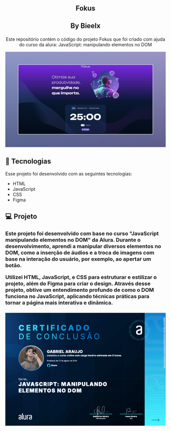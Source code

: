 <h2 align = "center"> Fokus <h2> <p align = "center"> By Bieelx </p> </h2>


<p align = "center">
Este repositório contém o código do projeto Fokus que foi criado com ajuda do curso da alura: JavaScript: manipulando elementos no DOM<br/>
</p>

<p align = "center">
<img alt="Tela inicial" src="./imagens/Fokus.jpeg" widgth = "100%">
</p>

## 🚀 Tecnologias

Esse projeto foi desenvolvido com as seguintes tecnologias:
- HTML
- JavaScript
- CSS
- Figma

## 💻 Projeto
<h3>Este projeto foi desenvolvido com base no curso "JavaScript manipulando elementos no DOM" da Alura. Durante o desenvolvimento, aprendi a manipular diversos elementos no DOM, como a inserção de áudios e a troca de imagens com base na interação do usuário, por exemplo, ao apertar um botão.

Utilizei HTML, JavaScript, e CSS para estruturar e estilizar o projeto, além do Figma para criar o design. Através desse projeto, obtive um entendimento profundo de como o DOM funciona no JavaScript, aplicando técnicas práticas para tornar a página mais interativa e dinâmica.<h3>

<p align = "center">
<img alt="Certificado" src="./imagens/Certificado.png" widgth = "100%">
</p>